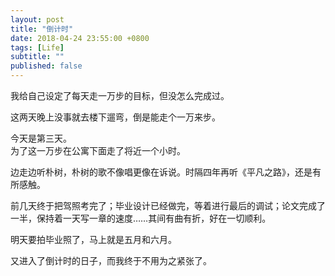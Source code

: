 ```yaml
---
layout: post
title: "倒计时"
date: 2018-04-24 23:55:00 +0800
tags: [Life]
subtitle: ""
published: false
---
```

我给自己设定了每天走一万步的目标，但没怎么完成过。   


这两天晚上没事就去楼下遛弯，倒是能走个一万来步。

今天是第三天。  
为了这一万步在公寓下面走了将近一个小时。


边走边听朴树，朴树的歌不像唱更像在诉说。时隔四年再听《平凡之路》，还是有所感触。


前几天终于把驾照考完了；毕业设计已经做完，等着进行最后的调试；论文完成了一半，保持着一天写一章的速度……其间有曲有折，好在一切顺利。


明天要拍毕业照了，马上就是五月和六月。  

又进入了倒计时的日子，而我终于不用为之紧张了。